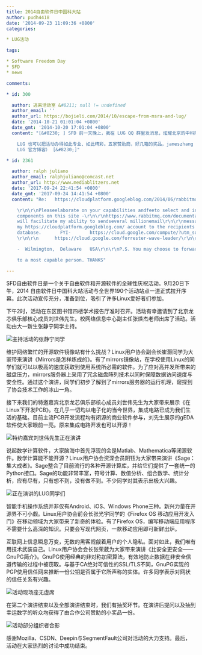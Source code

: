 ```yaml
---
title: 2014自由软件日中国科大站
author: pudh4418
date: '2014-09-23 11:09:36 +0800'
categories:

* LUG活动

tags:

* Software Freedom Day
* SFD
* news

comments:

* id: 300

  author: 逃离活动室 &#8211; null != undefined
  author_email: ''
  author_url: https://bojieli.com/2014/10/escape-from-msra-and-lug/
  date: '2014-10-21 01:01:04 +0800'
  date_gmt: '2014-10-20 17:01:04 +0800'
  content: "[&#8230; ] SFD 前一天晚上，我在 LUG QQ 群里发消息，炫耀北京的中科院 SFD 日程（那时小伙伴们都不知道我已经潜伏在寝室里啦）。下午参加合肥站活动之后，才发现科大

    LUG 也可以把活动办得如此专业、如此精彩。五家赞助商，好几箱的奖品，jameszhang 和 Yan Feng 前辈现身会场，HTML5 抽奖小程序……特别值得一提的是，虽然有五场演讲之多，但时间控制很好，准时结束了。（详情移步
    LUG 官方博客） [&#8230;]"

* id: 2361

  author: ralph juliano
  author_email: ralphjuliano@comcast.net
  author_url: http://www.mediablitzers.net
  date: '2017-09-24 22:41:54 +0800'
  date_gmt: '2017-09-24 14:41:54 +0800'
  content: "Re:   https://cloudplatform.googleblog.com/2014/06/rabbitmq-on-google-compute-engine.html

    \r\n\r\nPleaseelaborate on your capabilities andfeeto select and install the required
    components on this site -\r\n\r\nhttps://www.rabbitmq.com/documentation.html ,that
    will facilitate my ability to sendseveral millionemail\r\n\r\nmessagesdailyfrom
    my https://cloudplatform.googleblog.com/ account to the recipients in a US consumer
    database.       FYI-       https://cloud.google.com/compute/?utm_source=google&amp;utm_medium=cpc&amp;utm_campaign=2015-q1-cloud-northam-us-gae-bkws-freetrial-en
    \r\n\r\n      https://cloud.google.com/forrester-wave-leader/\r\n\r\n     Ralphjuliano@comcast.net

    -  Wilmington,  Delaware   USA\r\n\r\nP.S. You may choose to forward this request

    to a most capable person. THANKS"

---
```

SFD自由软件日是一个关于自由软件和开源软件的全球性庆祝活动。9月20日下午，2014 自由软件日中国科大站活动与全世界190个活动站点一道正式拉开序幕。此次活动宣传充分，准备到位，吸引了许多Linux爱好者们参加。

下午2时，活动在东区图书馆四楼学术报告厅准时召开。活动有幸邀请到了北京龙芯俱乐部核心成员刘世伟先生。校网络信息中心副主任张焕杰老师出席了活动。活动由大一新生张静宁同学主持。

![主持活动的张静宁同学](https://ftp.lug.ustc.edu.cn/wp-content/uploads/2014/09/IMG_0636_small.jpg)

维护网络繁忙的开源软件镜像站有什么挑战？Linux用户协会副会长崔灏同学为大家带来演讲《Mirrors是怎样炼成的》。有了mirrors镜像站，在学校使用Linux的同学们就可以以极高的速度获取到使用系统所必需的软件。为了应对高并发所带来的磁盘压力，mirrors服务器上采用了冗余磁盘阵列技术以同时保障数据访问速度与安全性。通过这个演讲，同学们初步了解到了mirrors服务器的运行机理，窥探到了协会技术工作的冰山一角。

接下来我们的特邀嘉宾北京龙芯俱乐部核心成员刘世伟先生为大家带来展示《在Linux下开发PCB》。在几乎一切均以电子化的当今世界，集成电路已成为我们生活的基础。目前主流PCB开发流程均有闭源的商业软件参与，刘先生展示的gEDA软件使大家眼前一亮。原来集成电路开发也可以开源！

![特约嘉宾刘世伟先生正在演讲](https://ftp.lug.ustc.edu.cn/wp-content/uploads/2014/09/mvi_064919-18-23.jpg)

说起数学计算软件，大家脑海中首先浮现的会是Matlab、Mathematica等闭源软件。数学计算能不能开源？Linux用户协会资深会员阴钰为大家带来演讲《Sage：集大成者》。Sage整合了目前流行的各种开源计算库，并给它们提供了一套统一的Python接口。Sage的功能非常丰富，符号计算、数值分析、组合数学、统计分析，应有尽有，只有想不到，没有做不到。不少同学对其表示出极大兴趣。

![正在演讲的LUG同学们](https://ftp.lug.ustc.edu.cn/wp-content/uploads/2014/09/he.png)

智能手机操作系统并非仅有Android、iOS、Windows Phone三种。新兴力量在开源界不可小觑。Linux用户协会前会长张光宇同学的《Firefox OS 移动应用开发入门》在移动领域为大家带来了新奇的体验。有了Firefox OS，编写移动端应用程序不需要什么高深的知识。只要会写现代网页，一款移动应用即可新鲜出炉。

互联网上信息瞬息万变，无数的黑客觊觎着用户的个人隐私。面对如此，我们唯有用技术武装自己。Linux用户协会会长张荣葳为大家带来演讲《比安全更安全——GnuPG简介》。GnuPG使用经典的非对称加密算法，有效地防止数据在非安全信道传输的过程中被窃取。与基于CA绝对可信性的SSL/TLS不同，GnuPG实现的PGP使用信任网来推断一份公钥是否属于它所声称的实体。许多同学表示对网状的信任关系有兴趣。

![活动现场座无虚席](https://ftp.lug.ustc.edu.cn/wp-content/uploads/2014/09/IMG_0635_small.jpg)

在第二个演讲结束以及全部演讲结束时，我们有抽奖环节。在演讲后提问以及抽到幸运数字的听众均获得了由合作公司赞助的小奖品一份。

![活动部分组织者合影](https://ftp.lug.ustc.edu.cn/wp-content/uploads/2014/09/IMG_0739_small.jpg)

感谢Mozilla、CSDN、Deepin与SegmentFault公司对活动的大力支持。最后，活动在大家热烈的讨论中成功结束。
